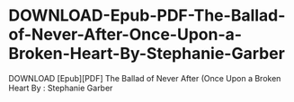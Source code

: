 # DOWNLOAD-Epub-PDF-The-Ballad-of-Never-After-Once-Upon-a-Broken-Heart-By-Stephanie-Garber
DOWNLOAD [Epub][PDF] The Ballad of Never After (Once Upon a Broken Heart By : Stephanie Garber
